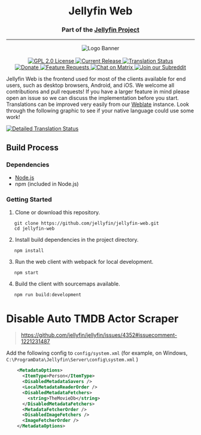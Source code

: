 <h1 align="center">Jellyfin Web</h1>
<h3 align="center">Part of the <a href="https://jellyfin.org">Jellyfin Project</a></h3>

---

<p align="center">
<img alt="Logo Banner" src="https://raw.githubusercontent.com/jellyfin/jellyfin-ux/master/branding/SVG/banner-logo-solid.svg?sanitize=true"/>
<br/>
<br/>
<a href="https://github.com/jellyfin/jellyfin-web">
<img alt="GPL 2.0 License" src="https://img.shields.io/github/license/jellyfin/jellyfin-web.svg"/>
</a>
<a href="https://github.com/jellyfin/jellyfin-web/releases">
<img alt="Current Release" src="https://img.shields.io/github/release/jellyfin/jellyfin-web.svg"/>
</a>
<a href="https://translate.jellyfin.org/projects/jellyfin/jellyfin-web/?utm_source=widget">
<img src="https://translate.jellyfin.org/widgets/jellyfin/-/jellyfin-web/svg-badge.svg" alt="Translation Status"/>
</a>
<br/>
<a href="https://opencollective.com/jellyfin">
<img alt="Donate" src="https://img.shields.io/opencollective/all/jellyfin.svg?label=backers"/>
</a>
<a href="https://features.jellyfin.org">
<img alt="Feature Requests" src="https://img.shields.io/badge/fider-vote%20on%20features-success.svg"/>
</a>
<a href="https://matrix.to/#/+jellyfin:matrix.org">
<img alt="Chat on Matrix" src="https://img.shields.io/matrix/jellyfin:matrix.org.svg?logo=matrix"/>
</a>
<a href="https://www.reddit.com/r/jellyfin">
<img alt="Join our Subreddit" src="https://img.shields.io/badge/reddit-r%2Fjellyfin-%23FF5700.svg"/>
</a>
</p>

Jellyfin Web is the frontend used for most of the clients available for end users, such as desktop browsers, Android, and iOS. We welcome all contributions and pull requests! If you have a larger feature in mind please open an issue so we can discuss the implementation before you start. Translations can be improved very easily from our <a href="https://translate.jellyfin.org/projects/jellyfin/jellyfin-web">Weblate</a> instance. Look through the following graphic to see if your native language could use some work!

<a href="https://translate.jellyfin.org/engage/jellyfin/?utm_source=widget">
<img src="https://translate.jellyfin.org/widgets/jellyfin/-/jellyfin-web/multi-auto.svg" alt="Detailed Translation Status"/>
</a>

## Build Process

### Dependencies

* [Node.js](https://nodejs.org/en/download)
* npm (included in Node.js)

### Getting Started

1. Clone or download this repository.

```shell
   git clone https://github.com/jellyfin/jellyfin-web.git
   cd jellyfin-web
```

2. Install build dependencies in the project directory.

```shell
   npm install
```

3. Run the web client with webpack for local development.

```shell
   npm start
```

4. Build the client with sourcemaps available.

```shell
   npm run build:development
```

# Disable Auto TMDB Actor Scraper

> https://github.com/jellyfin/jellyfin/issues/4352#issuecomment-1221231487

Add the following config to `config/system.xml` (for example, on Windows, `C:\ProgramData\Jellyfin\Server\config\system.xml` )

```xml
    <MetadataOptions>
      <ItemType>Person</ItemType>
      <DisabledMetadataSavers />
      <LocalMetadataReaderOrder />
      <DisabledMetadataFetchers>
        <string>TheMovieDb</string>
      </DisabledMetadataFetchers>
      <MetadataFetcherOrder />
      <DisabledImageFetchers />
      <ImageFetcherOrder />
    </MetadataOptions>
```
